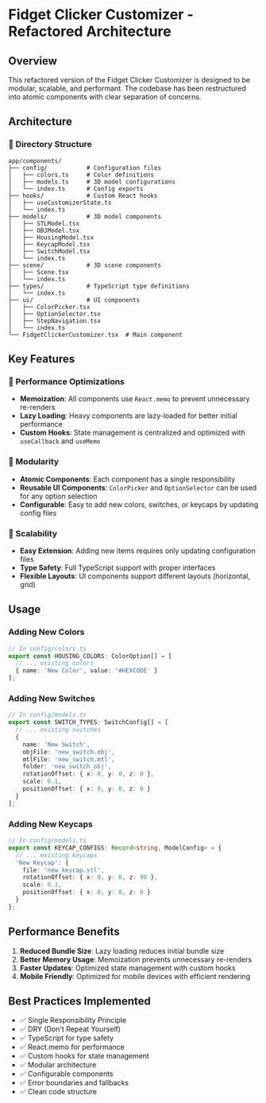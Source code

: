 # Fidget Clicker Customizer - Refactored Architecture

## Overview

This refactored version of the Fidget Clicker Customizer is designed to be modular, scalable, and performant. The codebase has been restructured into atomic components with clear separation of concerns.

## Architecture

### 📁 Directory Structure

```
app/components/
├── config/           # Configuration files
│   ├── colors.ts     # Color definitions
│   ├── models.ts     # 3D model configurations
│   └── index.ts      # Config exports
├── hooks/            # Custom React hooks
│   ├── useCustomizerState.ts
│   └── index.ts
├── models/           # 3D model components
│   ├── STLModel.tsx
│   ├── OBJModel.tsx
│   ├── HousingModel.tsx
│   ├── KeycapModel.tsx
│   ├── SwitchModel.tsx
│   └── index.ts
├── scene/            # 3D scene components
│   ├── Scene.tsx
│   └── index.ts
├── types/            # TypeScript type definitions
│   └── index.ts
├── ui/               # UI components
│   ├── ColorPicker.tsx
│   ├── OptionSelector.tsx
│   ├── StepNavigation.tsx
│   └── index.ts
└── FidgetClickerCustomizer.tsx  # Main component
```

## Key Features

### 🚀 Performance Optimizations

- **Memoization**: All components use `React.memo` to prevent unnecessary re-renders
- **Lazy Loading**: Heavy components are lazy-loaded for better initial performance
- **Custom Hooks**: State management is centralized and optimized with `useCallback` and `useMemo`

### 🔧 Modularity

- **Atomic Components**: Each component has a single responsibility
- **Reusable UI Components**: `ColorPicker` and `OptionSelector` can be used for any option selection
- **Configurable**: Easy to add new colors, switches, or keycaps by updating config files

### 📱 Scalability

- **Easy Extension**: Adding new items requires only updating configuration files
- **Type Safety**: Full TypeScript support with proper interfaces
- **Flexible Layouts**: UI components support different layouts (horizontal, grid)

## Usage

### Adding New Colors

```typescript
// In config/colors.ts
export const HOUSING_COLORS: ColorOption[] = [
  // ... existing colors
  { name: 'New Color', value: '#HEXCODE' }
];
```

### Adding New Switches

```typescript
// In config/models.ts
export const SWITCH_TYPES: SwitchConfig[] = [
  // ... existing switches
  {
    name: 'New Switch',
    objFile: 'new_switch.obj',
    mtlFile: 'new_switch.mtl',
    folder: 'new_switch_obj',
    rotationOffset: { x: 0, y: 0, z: 0 },
    scale: 0.1,
    positionOffset: { x: 0, y: 0, z: 0 }
  }
];
```

### Adding New Keycaps

```typescript
// In config/models.ts
export const KEYCAP_CONFIGS: Record<string, ModelConfig> = {
  // ... existing keycaps
  'New Keycap': {
    file: 'new_keycap.stl',
    rotationOffset: { x: 0, y: 0, z: 90 },
    scale: 0.1,
    positionOffset: { x: 0, y: 0, z: 0 }
  }
};
```

## Performance Benefits

1. **Reduced Bundle Size**: Lazy loading reduces initial bundle size
2. **Better Memory Usage**: Memoization prevents unnecessary re-renders
3. **Faster Updates**: Optimized state management with custom hooks
4. **Mobile Friendly**: Optimized for mobile devices with efficient rendering

## Best Practices Implemented

- ✅ Single Responsibility Principle
- ✅ DRY (Don't Repeat Yourself)
- ✅ TypeScript for type safety
- ✅ React.memo for performance
- ✅ Custom hooks for state management
- ✅ Modular architecture
- ✅ Configurable components
- ✅ Error boundaries and fallbacks
- ✅ Clean code structure
